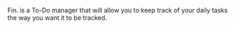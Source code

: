 Fin. is a To-Do manager that will allow you to keep track of your daily tasks the way you want it to be tracked.